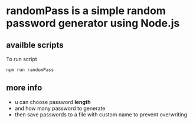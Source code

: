# randomPass is a simple random password generator using Node.js

## availble scripts

To run script

    npm run randomPass

## more info 

- u can choose password **length**
- and how many password to generate
- then save passwords to a file with custom name to prevent overwriting